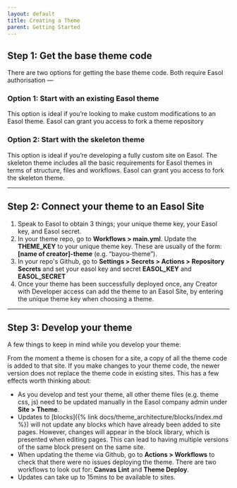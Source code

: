 ```yaml
---
layout: default
title: Creating a Theme
parent: Getting Started
---
```



## Step 1: Get the base theme code

There are two options for getting the base theme code. Both require Easol authorisation —

### Option 1: Start with an existing Easol theme

This option is ideal if you’re looking to make custom modifications to an Easol theme. Easol can grant you access to fork a theme repository

### Option 2: Start with the skeleton theme

This option is ideal if you’re developing a fully custom site on Easol. The skeleton theme includes all the basic requirements for Easol themes in terms of structure, files and workflows. Easol can grant you access to fork the skeleton theme.


---

## Step 2: Connect your theme to an Easol Site

1. Speak to Easol to obtain 3 things; your unique theme key, your Easol key, and Easol secret.
2. In your theme repo, go to **Workflows > main.yml**. Update the **THEME_KEY** to your unique theme key. These are usually of the form: **[name of creator]-theme** (e.g. “bayou-theme”).
3. In your repo's Github, go to **Settings > Secrets > Actions > Repository Secrets** and set your easol key and secret **EASOL_KEY** and **EASOL_SECRET**
4. Once your theme has been successfully deployed once, any Creator with Developer access can add the theme to an Easol Site, by entering the unique theme key when choosing a theme.


---

## Step 3: Develop your theme

A few things to keep in mind while you develop your theme:

From the moment a theme is chosen for a site, a copy of all the theme code is added to that site. If you make changes to your theme code, the newer version does not replace the theme code in existing sites. This has a few effects worth thinking about: 
- As you develop and test your theme, all other theme files (e.g. theme css, js) need to be updated manually in the Easol company admin under **Site > Theme**.
- Updates to [blocks]({% link docs/theme_architecture/blocks/index.md %}) will not update any blocks which have already been added to site pages. However, changes will appear in the block library, which is presented when editing pages. This can lead to having multiple versions of the same block present on the same site. 
- When updating the theme via Github, go to **Actions > Workflows** to check that there were no issues deploying the theme. There are two workflows to look out for: **Canvas Lint** and **Theme Deploy**. 
- Updates can take up to 15mins to be available to sites.